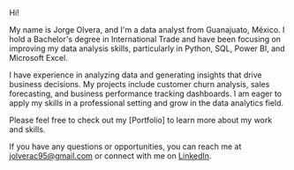 Hi!

My name is Jorge Olvera, and I'm a data analyst from Guanajuato, México. I hold a Bachelor's degree in International Trade and have been focusing on improving my data analysis skills, particularly in Python, SQL, Power BI, and Microsoft Excel.

I have experience in analyzing data and generating insights that drive business decisions. My projects include customer churn analysis, sales forecasting, and business performance tracking dashboards. I am eager to apply my skills in a professional setting and grow in the data analytics field.

Please feel free to check out my [Portfolio] to learn more about my work and skills.

If you have any questions or opportunities, you can reach me at jolverac95@gmail.com or connect with me on [LinkedIn](https://linkedin.com/in/jolverac/).
